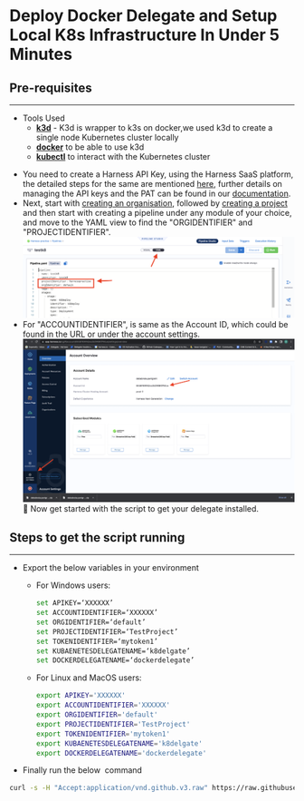 # Deploy Docker Delegate and Setup Local K8s Infrastructure In Under 5 Minutes
## Pre-requisites

---
- Tools Used
    - [**k3d**](https://k3d.io/v5.4.6/) - K3d is wrapper to k3s on docker,we used k3d to create a single node Kubernetes cluster locally 
    - [**docker**](https://docs.docker.com/install/) to be able to use k3d
    - [**kubectl**](https://k3d.io/v5.4.6/) to interact with the Kubernetes cluster
 * You need to create a Harness API Key, using the Harness SaaS platform, the detailed steps for the same are mentioned [here](https://docs.harness.io/article/bn72tvbj6r-harness-rest-api-reference#step_1_create_a_harness_api_key_and_pat), further details on managing the API keys and the PAT can be found in our [documentation](https://docs.harness.io/article/tdoad7xrh9-add-and-manage-api-keys#harness_api_key).
 * Next, start with [creating an organisation](https://docs.harness.io/article/36fw2u92i4-create-an-organization#step_1_create_a_harness_org), followed by [creating a project](https://docs.harness.io/article/36fw2u92i4-create-an-organization#step_3_create_a_project) and then start with creating a pipeline under any module of your choice, and move to the YAML view to find the "ORGIDENTIFIER" and "PROJECTIDENTIFIER". 
![Alt Text](readme-images/YAML-view.png)
 * For "ACCOUNTIDENTIFIER", is same as the Account ID, which could be found in the URL or under the account settings.
![Alt Text](readme-images/account-id.png)
:tada: Now get started with the script to get your delegate installed. 

## Steps to get the script running

---
*   Export the below variables  in your environment 
    
    - For Windows users:
        
        ```bash
        set APIKEY=‘XXXXXX’
        set ACCOUNTIDENTIFIER=‘XXXXXX’
        set ORGIDENTIFIER=‘default’
        set PROJECTIDENTIFIER=‘TestProject’
        set TOKENIDENTIFIER=‘mytoken1’
        set KUBAENETESDELEGATENAME=‘k8delgate’
        set DOCKERDELEGATENAME=‘dockerdelegate’
        ```
    - For Linux and MacOS users:
    
        ```bash
        export APIKEY='XXXXXX'
        export ACCOUNTIDENTIFIER='XXXXXX'
        export ORGIDENTIFIER='default'
        export PROJECTIDENTIFIER='TestProject'
        export TOKENIDENTIFIER='mytoken1'
        export KUBAENETESDELEGATENAME='k8delgate'
        export DOCKERDELEGATENAME='dockerdelegate'
        ```

* Finally run the below  command

```bash
curl -s -H "Accept:application/vnd.github.v3.raw" https://raw.githubusercontent.com/k3d-io/k3d/main/install.sh>installk3d.sh && curl -s -H "Accept:application/vnd.github.v3.raw" https://raw.githubusercontent.com/ronakforgit/delegate-quickstart-api/delegate-script/automatedelegate.sh | bash
```